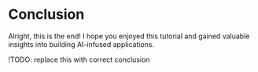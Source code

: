 # Conclusion

Alright, this is the end! I hope you enjoyed this tutorial and gained valuable insights into building AI-infused applications.

!TODO: replace this with correct conclusion

<!-- In just a few hours, we built an intelligent chatbot using Quarkus and Quarkus LangChain4j, demonstrating how to integrate cutting-edge AI capabilities into a modern application. 
Throughout the process, we explored key concepts, including:

- Integrating a large language model (LLM) seamlessly within a Quarkus application
- Utilizing annotations to efficiently pass prompts and structure interactions
- Implementing the Retrieval Augmented Generation (RAG) pattern to enrich responses with external data
- Leveraging function calling to create _agents_—LLMs that can reason and interact with various system components
- Implementing guardrails to safeguard against common risks, such as prompt injection and LLM misbehavior
- Adding observability and fault tolerance
- Adding an embedded LLM into our Java application

By the end of this tutorial, you should now have a solid foundation for building AI-enhanced applications with Quarkus, using its powerful tools to create smarter, more responsive systems. 
If you have any questions or feedback, don’t hesitate to reach out to us on [Zulip](https://quarkusio.zulipchat.com/).
We're excited to see what you build next! -->
